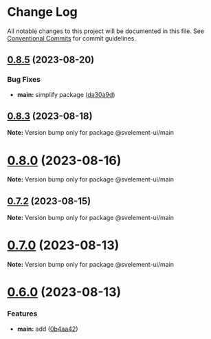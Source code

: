 # Change Log

All notable changes to this project will be documented in this file.
See [Conventional Commits](https://conventionalcommits.org) for commit guidelines.

## [0.8.5](https://github.com/koory1st/svelement-ui/compare/v0.8.4...v0.8.5) (2023-08-20)


### Bug Fixes

* **main:** simplify package ([da30a9d](https://github.com/koory1st/svelement-ui/commit/da30a9d55aec92533633dea36ad2e8e7d09f4bc8))





## [0.8.3](https://github.com/koory1st/svelement-ui/compare/v0.8.2...v0.8.3) (2023-08-18)

**Note:** Version bump only for package @svelement-ui/main





# [0.8.0](https://github.com/koory1st/svelement-ui/compare/v0.7.2...v0.8.0) (2023-08-16)

**Note:** Version bump only for package @svelement-ui/main





## [0.7.2](https://github.com/koory1st/svelement-ui/compare/v0.7.1...v0.7.2) (2023-08-15)

**Note:** Version bump only for package @svelement-ui/main





# [0.7.0](https://github.com/koory1st/svelement-ui/compare/v0.6.1...v0.7.0) (2023-08-13)

**Note:** Version bump only for package @svelement-ui/main





# [0.6.0](https://github.com/koory1st/svelement-ui/compare/v0.5.0...v0.6.0) (2023-08-13)


### Features

* **main:** add ([0b4aa42](https://github.com/koory1st/svelement-ui/commit/0b4aa421e0fc116804236bb2e84cd1f7f7a7992f))
